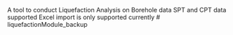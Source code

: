 A tool to conduct Liquefaction Analysis on Borehole data
SPT and CPT data supported
Excel import is only supported currently
#   l i q u e f a c t i o n M o d u l e _ b a c k u p  
 